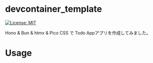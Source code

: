 # devcontainer_template

[![License: MIT](https://img.shields.io/badge/License-MIT-yellow.svg)](https://opensource.org/licenses/MIT)

Hono & Bun & htmx & Pico CSS で Todo Appアプリを作成してみました。

# Usage
